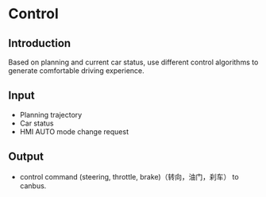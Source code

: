 # Control

## Introduction
  Based on planning and current car status, use different control algorithms to
  generate comfortable driving experience.

## Input
  * Planning trajectory
  * Car status
  * HMI AUTO mode change request

## Output
  * control command (steering, throttle, brake)（转向，油门，刹车） to canbus.
